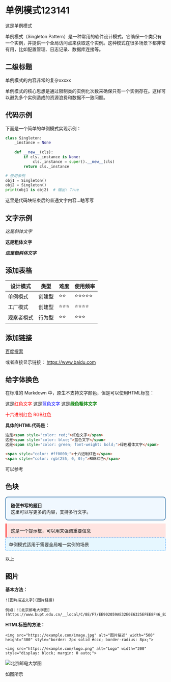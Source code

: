 # 单例模式123141

这是单例模式

单例模式（Singleton Pattern）是一种常用的软件设计模式，它确保一个类只有一个实例，并提供一个全局访问点来获取这个实例。这种模式在很多场景下都非常有用，比如配置管理、日志记录、数据库连接等。

## 二级标题

单例模式的内容非常的复杂xxxxx

单例模式的核心思想是通过限制类的实例化次数来确保只有一个实例存在。这样可以避免多个实例造成的资源浪费和数据不一致问题。

## 代码示例

下面是一个简单的单例模式实现示例：

```python
class Singleton:
    _instance = None
    
    def __new__(cls):
        if cls._instance is None:
            cls._instance = super().__new__(cls)
        return cls._instance

# 使用示例
obj1 = Singleton()
obj2 = Singleton()
print(obj1 is obj2)  # 输出: True
```

这里是代码块结束后的普通文字内容...瞎写写

## 文字示例

*这是斜体文字*

**这是粗体文字**

***这是粗斜体文字***

## 添加表格

| 设计模式 | 类型 | 难度 | 使用频率 |
|----------|------|------|----------|
| 单例模式 | 创建型 | ⭐⭐ | ⭐⭐⭐⭐⭐ |
| 工厂模式 | 创建型 | ⭐⭐⭐ | ⭐⭐⭐⭐ |
| 观察者模式 | 行为型 | ⭐⭐ | ⭐⭐⭐ |

## 添加链接

[百度搜索](https://www.baidu.com)

或者直接显示链接：
https://www.baidu.com

<!-- 
- **代码块**：开始和结束都要用三个反引号
- **样式标记**：*斜体*、**粗体**、***粗斜体***
- **表格**：用竖线 `|` 分隔列，用连字符 `-` 分隔表头
- **链接**：`[显示文字](实际链接)`
-->

## 给字体换色

在标准的 Markdown 中，原生不支持文字颜色，但是可以使用HTML标签：

这是<span style="color: red;">红色文字</span>
这是<span style="color: blue;">蓝色文字</span>
这是<span style="color: green; font-weight: bold;">绿色粗体文字</span>

<span style="color: #ff0000;">十六进制红色</span>
<span style="color: rgb(255, 0, 0);">RGB红色</span>

**具体的HTML代码是：**

```html
这是<span style="color: red;">红色文字</span>
这是<span style="color: blue;">蓝色文字</span>
这是<span style="color: green; font-weight: bold;">绿色粗体文字</span>

<span style="color: #ff0000;">十六进制红色</span>
<span style="color: rgb(255, 0, 0);">RGB红色</span>
```

可以参考

## 色块

<div style="background-color: #f0f8ff; border: 2px solid #4682b4; border-radius: 8px; padding: 15px; margin: 10px 0;">
    <strong>随便书写的题目</strong><br>
    这里可以写更多的内容，支持多行文字。
</div>

<div style="background-color: #ffe4e1; border-left: 5px solid #ff6b6b; padding: 12px;">
    这是一个提示框，可以用来强调重要信息
</div>

<div style="background-color: #e6f7ff; border: 1px dashed #1890ff; padding: 10px; border-radius: 5px;">
    单例模式适用于需要全局唯一实例的场景
</div>


以上

## 图片

**基本方法：**

```
![图片描述文字](图片链接)

例如：![北京邮电大学图](https://www.bupt.edu.cn/__local/C/8E/F7/EE902059AE32E0E6325EFEE8F46_B2D41D06_CD58.png)
```

**HTML标签的方法：**

```
<img src="https://example.com/image.jpg" alt="图片描述" width="500" height="300" style="border: 2px solid #ccc; border-radius: 8px;">

<img src="https://example.com/logo.png" alt="Logo" width="200" style="display: block; margin: 0 auto;">
```

![北京邮电大学图](https://www.bupt.edu.cn/__local/C/8E/F7/EE902059AE32E0E6325EFEE8F46_B2D41D06_CD58.png)

如图所示






